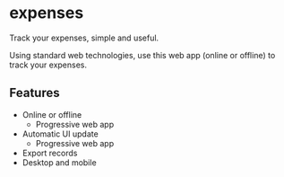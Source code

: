 # expenses

Track your expenses, simple and useful.

Using standard web technologies, use this web app (online or offline) to track your expenses. 

## Features

- Online or offline
	- Progressive web app
- Automatic UI update
	- Progressive web app
- Export records
- Desktop and mobile
